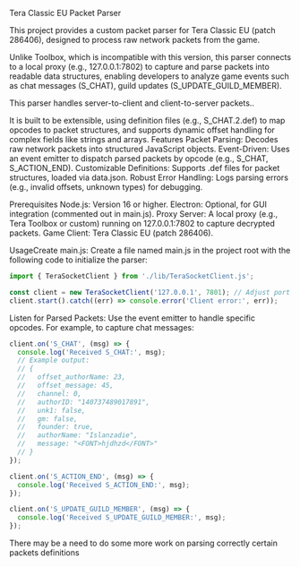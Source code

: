 Tera Classic EU Packet Parser

This project provides a custom packet parser for Tera Classic EU (patch 286406), designed to process raw network packets from the game.

Unlike Toolbox, which is incompatible with this version, this parser connects to a local proxy (e.g., 127.0.0.1:7802) to capture and parse packets into readable data structures, enabling developers to analyze game events such as chat messages (S_CHAT), guild updates (S_UPDATE_GUILD_MEMBER).

This parser handles server-to-client and client-to-server packets..

It is built to be extensible, using definition files (e.g., S_CHAT.2.def) to map opcodes to packet structures, and supports dynamic offset handling for complex fields like strings and arrays.
Features
Packet Parsing: Decodes raw network packets into structured JavaScript objects.
Event-Driven: Uses an event emitter to dispatch parsed packets by opcode (e.g., S_CHAT, S_ACTION_END).
Customizable Definitions: Supports .def files for packet structures, loaded via data.json.
Robust Error Handling: Logs parsing errors (e.g., invalid offsets, unknown types) for debugging.

Prerequisites
Node.js: Version 16 or higher.
Electron: Optional, for GUI integration (commented out in main.js).
Proxy Server: A local proxy (e.g., Tera Toolbox or custom) running on 127.0.0.1:7802 to capture decrypted packets.
Game Client: Tera Classic EU (patch 286406).

UsageCreate main.js:
Create a file named main.js in the project root with the following code to initialize the parser:
```js
import { TeraSocketClient } from './lib/TeraSocketClient.js';

const client = new TeraSocketClient('127.0.0.1', 7801); // Adjust port if needed
client.start().catch((err) => console.error('Client error:', err));
```
Listen for Parsed Packets:
Use the event emitter to handle specific opcodes. For example, to capture chat messages:
```js
client.on('S_CHAT', (msg) => {
  console.log('Received S_CHAT:', msg);
  // Example output:
  // {
  //   offset_authorName: 23,
  //   offset_message: 45,
  //   channel: 0,
  //   authorID: "140737489017891",
  //   unk1: false,
  //   gm: false,
  //   founder: true,
  //   authorName: "Islanzadie",
  //   message: "<FONT>hjdhzd</FONT>"
  // }
});

client.on('S_ACTION_END', (msg) => {
  console.log('Received S_ACTION_END:', msg);
});

client.on('S_UPDATE_GUILD_MEMBER', (msg) => {
  console.log('Received S_UPDATE_GUILD_MEMBER:', msg);
});
```

There may be a need to do some more work on parsing correctly certain packets definitions
